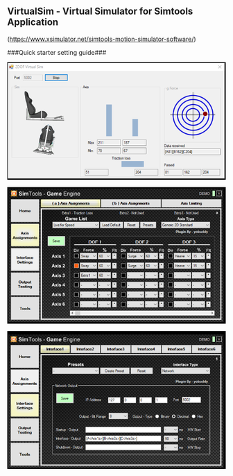 
## VirtualSim - Virtual Simulator for Simtools Application ##
(https://www.xsimulator.net/simtools-motion-simulator-software/)

###Quick starter setting guide###

![App](https://github.com/fbrussa/VirtualSim/blob/master/img/App01.png)


![Simtools settings1](https://github.com/fbrussa/VirtualSim/blob/master/img/Simtools01.png)

![Simtools settings2](https://github.com/fbrussa/VirtualSim/blob/master/img/Simtools02.png)

